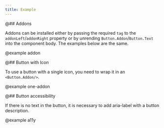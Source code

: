 ```yaml
---
title: Example
---
```


@## Addons

Addons can be installed either by passing the required `tag` to the `addonLeft`/`addonRight` property or by unrending `Button.Addon`/`Button.Text` into the component body. The examples below are the same.

@example addon

@## Button with Icon

To use a button with a single icon, you need to wrap it in an `<Button.Addon/>`.

@example one-addon

@## Button accessibility

If there is no text in the button, it is necessary to add aria-label with a button description.

@example a11y